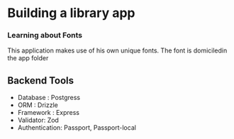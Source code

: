# Building a library app

### Learning about Fonts
This application makes use of his own unique fonts. The font is domiciledin the app folder


## Backend Tools
- Database : Postgress
- ORM : Drizzle
- Framework : Express
- Validator: Zod
- Authentication: Passport, Passport-local